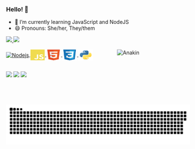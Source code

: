 ### Hello! 👋

- 🌱 I’m currently learning JavaScript and NodeJS
- 😄 Pronouns: She/her, They/them

 <div>
  <a href="https://github.com/stwchaos">
  <img height="180em" src="https://github-readme-stats.vercel.app/api?username=stwchaos&show_icons=true&theme=dark&include_all_commits=true&count_private=true"/>
  <img height="180em" src="https://github-readme-stats.vercel.app/api/top-langs/?username=stwchaos&layout=compact&langs_count=7&theme=dark"/>
</div>

  <div style="display: inline_block"><br>
  <img align="center" alt="Nodejs" height="30" width="40" src="https://cdn.jsdelivr.net/gh/devicons/devicon/icons/nodejs/nodejs-original.svg" />
  <img align="center" alt="Js" height="30" width="40" src="https://raw.githubusercontent.com/devicons/devicon/master/icons/javascript/javascript-plain.svg">
  <img align="center" alt="HTML" height="30" width="40" src="https://raw.githubusercontent.com/devicons/devicon/master/icons/html5/html5-original.svg">
  <img align="center" alt="CSS" height="30" width="40" src="https://raw.githubusercontent.com/devicons/devicon/master/icons/css3/css3-original.svg">
  <img align="center" alt="Python" height="30" width="40" src="https://raw.githubusercontent.com/devicons/devicon/master/icons/python/python-original.svg">
  <img align="right" alt="Anakin" height="150" width="200" src="https://media1.giphy.com/media/LmgHHxtKgDsYrVsEOw/giphy.gif?cid=ecf05e473sycytbh3lelro4zv2hhe4p1gzg9d3d5uqav510h&rid=giphy.gif&ct=g">
  
</div>
  
  ##
  
  <div> 
  <a href = "mailto:giovanna.pfldev@gmail.com"><img src="https://img.shields.io/badge/-Gmail-%23333?style=for-the-badge&logo=gmail&logoColor=white" target="_blank"></a>
  <a href="www.linkedin.com/in/giovanna-pfleger" target="_blank"><img src="https://img.shields.io/badge/-LinkedIn-%230077B5?style=for-the-badge&logo=linkedin&logoColor=white" target="_blank"></a> 
  <a href="https://twitter.com/_helmetwing_"><img src="https://img.shields.io/badge/Twitter-1DA1F2?style=for-the-badge&logo=twitter&logoColor=white" target="_blank"></a> 

 ![Snake animation](https://github.com/stwchaos/stwchaos/blob/output/github-contribution-grid-snake.svg)
</div>
